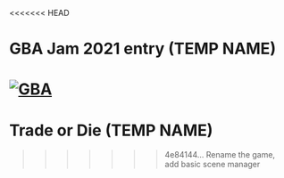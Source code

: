 <<<<<<< HEAD
# GBA Jam 2021 entry (TEMP NAME)

[![GBA](https://github.com/rndtrash/gba-jam-2021/actions/workflows/gba.yml/badge.svg)](https://github.com/rndtrash/gba-jam-2021/actions/workflows/gba.yml)
=======
# Trade or Die (TEMP NAME)
>>>>>>> 4e84144... Rename the game, add basic scene manager
